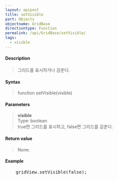 ```yaml
---
layout: apipost
title: setVisible
part: Objects
objectname: GridBase
directiontype: Function
permalink: /api/GridBase/setVisible/
tags:
  - visible
---
```



#### Description

> 그리드를 표시하거나 감춘다.  

#### Syntax

> function setVisible(visible)

#### Parameters

> **visible**  
> Type: boolean  
> true면 그리드를 표시하고, false면 그리드를 감춘다.  

#### Return value

> None.

#### Example

<pre class="prettyprint">
    gridView.setVisible(false);
</pre>

